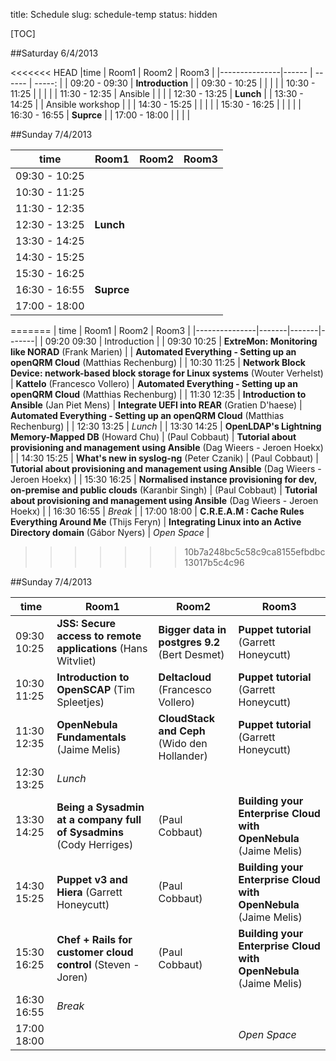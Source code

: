 title: Schedule
slug: schedule-temp
status: hidden

[TOC]

##Saturday 6/4/2013

<<<<<<< HEAD
|time           | Room1 | Room2 | Room3  |
|---------------|------ | ------ | -----: |
| 09:20 - 09:30 | __Introduction__ |
| 09:30 - 10:25 |       |        |        |
| 10:30 - 11:25 |        |        |        |
| 11:30 - 12:35 | Ansible       |        |        |
| 12:30 - 13:25 | __Lunch__ |
| 13:30 - 14:25 |        |  Ansible workshop      |        |
| 14:30 - 15:25 |        |        |        |
| 15:30 - 16:25 |        |        |        |
| 16:30 - 16:55 | __Suprce__ |
| 17:00 - 18:00 |        |        |        |

##Sunday 7/4/2013

|time           | Room1 | Room2 | Room3  |
|---------------|------ | ------ | -----: |
| 09:30 - 10:25 |       |        |        |
| 10:30 - 11:25 |        |        |        |
| 11:30 - 12:35 |        |        |        |
| 12:30 - 13:25 | __Lunch__ |
| 13:30 - 14:25 |        |        |        |
| 14:30 - 15:25 |        |        |        |
| 15:30 - 16:25 |        |        |        |
| 16:30 - 16:55 | __Suprce__ |
| 17:00 - 18:00 |        |        |        |
=======
| time          | Room1 | Room2 | Room3 |
|---------------|-------|-------|-------|
| 09:20 09:30 | Introduction |
| 09:30 10:25 | __ExtreMon: Monitoring like NORAD__ (Frank Marien) | | __Automated Everything - Setting up an openQRM Cloud__ (Matthias Rechenburg) |
| 10:30 11:25 | __Network Block Device: network-based block storage for Linux systems__ (Wouter Verhelst) | __Kattelo__ (Francesco Vollero) | __Automated Everything - Setting up an openQRM Cloud__ (Matthias Rechenburg) |
| 11:30 12:35 | __Introduction to Ansible__ (Jan Piet Mens) | __Integrate UEFI into REAR__ (Gratien D'haese) | __Automated Everything - Setting up an openQRM Cloud__ (Matthias Rechenburg) |
| 12:30 13:25 | _Lunch_ |
| 13:30 14:25 | __OpenLDAP's Lightning Memory-Mapped DB__ (Howard Chu) | (Paul Cobbaut) | __Tutorial about provisioning and management using Ansible__ (Dag Wieers - Jeroen Hoekx) |
| 14:30 15:25 | __What's new in syslog-ng__ (Peter Czanik) | (Paul Cobbaut) | __Tutorial about provisioning and management using Ansible__ (Dag Wieers - Jeroen Hoekx) |
| 15:30 16:25 | __Normalised instance provisioning for dev, on-premise and public clouds__ (Karanbir Singh) | (Paul Cobbaut) | __Tutorial about provisioning and management using Ansible__ (Dag Wieers - Jeroen Hoekx) |
| 16:30 16:55 | _Break_ |
| 17:00 18:00 | __C.R.E.A.M : Cache Rules Everything Around Me__ (Thijs Feryn) | __Integrating Linux into an Active Directory domain__ (Gábor Nyers) | _Open Space_ |

>>>>>>> 10b7a248bc5c58c9ca8155efbdbc13017b5c4c96

##Sunday 7/4/2013

|time           | Room1 | Room2 | Room3 |
|---------------|-------|-------|-------|
| 09:30 10:25 | __JSS: Secure access to remote applications__ (Hans Witvliet) | __Bigger data in postgres 9.2__ (Bert Desmet) | __Puppet tutorial__ (Garrett Honeycutt) |
| 10:30 11:25 | __Introduction to OpenSCAP__ (Tim Spleetjes) | __Deltacloud__ (Francesco Vollero) | __Puppet tutorial__ (Garrett Honeycutt) |
| 11:30 12:35 | __OpenNebula Fundamentals__ (Jaime Melis) | __CloudStack and Ceph__ (Wido den Hollander) | __Puppet tutorial__ (Garrett Honeycutt) |
| 12:30 13:25 | _Lunch_ |
| 13:30 14:25 | __Being a Sysadmin at a company full of Sysadmins__ (Cody Herriges) | (Paul Cobbaut) | __Building your Enterprise Cloud with OpenNebula__ (Jaime Melis) |
| 14:30 15:25 | __Puppet v3 and Hiera__ (Garrett Honeycutt) | (Paul Cobbaut) | __Building your Enterprise Cloud with OpenNebula__ (Jaime Melis) |
| 15:30 16:25 | __Chef + Rails for customer cloud control__ (Steven - Joren) | (Paul Cobbaut) | __Building your Enterprise Cloud with OpenNebula__ (Jaime Melis) |
| 16:30 16:55 | _Break_ |
| 17:00 18:00 |  | | _Open Space_ |
